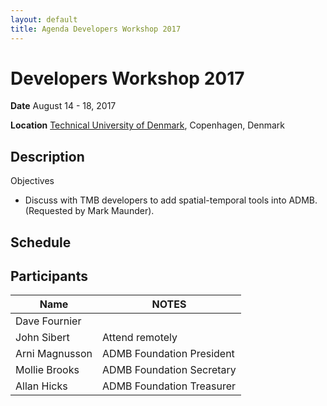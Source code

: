 ```yaml
---
layout: default
title: Agenda Developers Workshop 2017
---
```


# Developers Workshop 2017

__Date__ August 14 - 18, 2017

__Location__ [Technical University of Denmark](http://www.aqua.dtu.dk/), Copenhagen, Denmark

## Description

   Objectives
   
   * Discuss with TMB developers to add spatial-temporal tools into ADMB. (Requested by Mark Maunder).

## Schedule

## Participants

__Name__ | __NOTES__
--- | ---
Dave Fournier |
John Sibert | Attend remotely
Arni Magnusson | ADMB Foundation President
Mollie Brooks | ADMB Foundation Secretary
Allan Hicks | ADMB Foundation Treasurer

